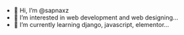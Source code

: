 - 👋 Hi, I’m @sapnaxz
- 👀 I’m interested in web development and web designing...
- 🌱 I’m currently learning django, javascript, elementor...

<!---
sapnaxz/sapnaxz is a ✨ special ✨ repository because its `README.md` (this file) appears on your GitHub profile.
You can click the Preview link to take a look at your changes.
--->
